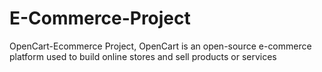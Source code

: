 # E-Commerce-Project
OpenCart-Ecommerce Project, OpenCart is an open-source e-commerce platform used to build online stores and sell products or services
